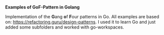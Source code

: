 **Examples of GoF-Pattern in Golang**

Implementation of the **G**ang **o**f **F**our patterns in Go. 
All examples are based on: https://refactoring.guru/design-patterns.
I used it to learn Go and just added some subfolders and worked with go-workspaces.

